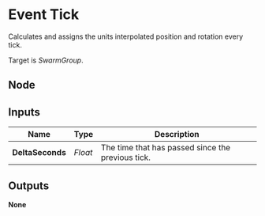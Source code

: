# Event Tick
Calculates and assigns the units interpolated position and rotation every tick.  

Target is *SwarmGroup*.  

## Node

## Inputs
|Name               |Type   |Description                                        |
|-------------------|-------|---------------------------------------------------|
|**DeltaSeconds**   |*Float*|The time that has passed since the previous tick.  |

## Outputs
**None**